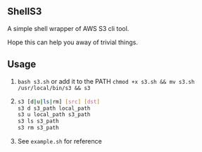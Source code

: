 ## ShellS3

A simple shell wrapper of AWS S3 cli tool. 

Hope this can help you away of trivial things. 

## Usage

1. `bash s3.sh` or add it to the PATH `chmod +x s3.sh && mv s3.sh /usr/local/bin/s3 && s3`

2. ```bash
   s3 [d|u|ls|rm] [src] [dst]
   s3 d s3_path local_path
   s3 u local_path s3_path
   s3 ls s3_path
   s3 rm s3_path
   ```

3. See `example.sh` for reference
